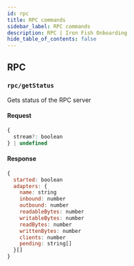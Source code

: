 ```yaml
---
id: rpc
title: RPC commands
sidebar_label: RPC commands
description: RPC | Iron Fish Onboarding
hide_table_of_contents: false
---
```


## RPC

### `rpc/getStatus`

Gets status of the RPC server

#### Request

```js
{
  stream?: boolean
} | undefined
```

#### Response

```js
{
  started: boolean
  adapters: {
    name: string
    inbound: number
    outbound: number
    readableBytes: number
    writableBytes: number
    readBytes: number
    writtenBytes: number
    clients: number
    pending: string[]
  }[]
}
```
